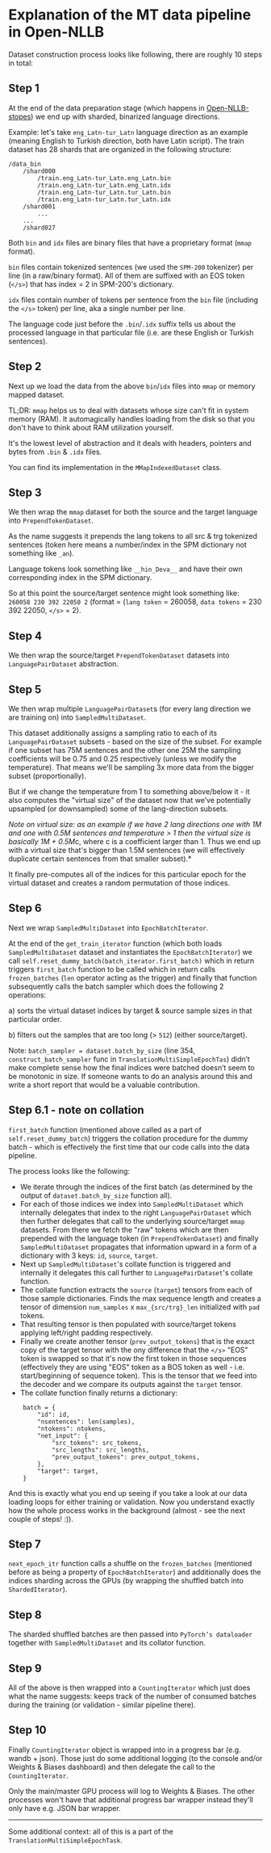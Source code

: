 # Explanation of the MT data pipeline in Open-NLLB

Dataset construction process looks like following, there are roughly 10 steps in total:

## Step 1
At the end of the data preparation stage (which happens in [Open-NLLB-stopes](https://github.com/gordicaleksa/Open-NLLB-stopes)) we end up with sharded, binarized language directions.

Example: let's take `eng_Latn-tur_Latn` language direction as an example (meaning English to Turkish direction, both have Latin script).
The train dataset has 28 shards that are organized in the following structure:
```
/data_bin
    /shard000
        /train.eng_Latn-tur_Latn.eng_Latn.bin
        /train.eng_Latn-tur_Latn.eng_Latn.idx
        /train.eng_Latn-tur_Latn.tur_Latn.bin
        /train.eng_Latn-tur_Latn.tur_Latn.idx
    /shard001
        ...
    ...
    /shard027
```

Both `bin` and `idx` files are binary files that have a proprietary format (`mmap` format).

`bin` files contain tokenized sentences (we used the `SPM-200` tokenizer) per line (in a raw/binary format). All of them are suffixed with an EOS token (`</s>`) that has index = 2 in SPM-200's dictionary.

`idx` files contain number of tokens per sentence from the `bin` file (including the `</s>` token) per line, aka a single number per line.

The language code just before the `.bin`/`.idx` suffix tells us about the processed language in that particular file (i.e. are these English or Turkish sentences).

## Step 2
Next up we load the data from the above `bin`/`idx` files into `mmap` or memory mapped dataset.

TL;DR: `mmap` helps us to deal with datasets whose size can't fit in system memory (RAM). It automagically handles loading from the disk so that you don't have to think about RAM utilization yourself.

It's the lowest level of abstraction and it deals with headers, pointers and bytes from `.bin` & `.idx` files.

You can find its implementation in the `MMapIndexedDataset` class.

## Step 3
We then wrap the `mmap` dataset for both the source and the target language into `PrependTokenDataset`.

As the name suggests it prepends the lang tokens to all src & trg tokenized sentences (token here means a number/index in the SPM dictionary not something like `_an`).

Language tokens look something like `__hin_Deva__` and have their own corresponding index in the SPM dictionary.

So at this point the source/target sentence might look something like: `260058 230 392 22050 2` (format = (`lang token` = 260058, `data tokens` = 230 392 22050, `</s>` = 2).

## Step 4
We then wrap the source/target `PrependTokenDataset` datasets into `LanguagePairDataset` abstraction.

## Step 5
We then wrap multiple `LanguagePairDataset`s (for every lang direction we are training on) into `SampledMultiDataset`.

This dataset additionally assigns a sampling ratio to each of its `LanguagePairDataset` subsets - based on the size of the subset.
For example if one subset has 75M sentences and the other one 25M the sampling coefficients  will be 0.75 and 0.25 respectively (unless we modify the temperature). That means  we'll be sampling 3x more data from the bigger subset (proportionally).

But if we change the temperature from 1 to something above/below it - it also computes the "virtual size" of the dataset now that we’ve potentially upsampled (or downsampled) some of the lang-direction subsets.

*Note on virtual size: as an example if we have 2 lang directions one with 1M and one with 0.5M sentences and temperature > 1 then the virtual size is basically 1M + 0.5M*c, where c is a coefficient larger than 1. Thus we end up with a virtual size that's bigger than 1.5M sentences (we will effectively duplicate certain sentences from that smaller subset).*

It finally pre-computes all of the indices for this particular epoch for the virtual dataset and creates a random permutation of those indices.

## Step 6
Next we wrap `SampledMultiDataset` into `EpochBatchIterator`.

At the end of the `get_train_iterator` function (which both loads `SampledMultiDataset` dataset and instantiates the `EpochBatchIterator`) we call `self.reset_dummy_batch(batch_iterator.first_batch)` which in return triggers `first_batch` function to be called which in return calls `frozen_batches` (`len` operator acting as the trigger) and finally that function subsequently calls the batch sampler which does the following 2 operations:

a) sorts the virtual dataset indices by target & source sample sizes in that particular order.

b) filters out the samples that are too long (> `512`) (either source/target).

Note: `batch_sampler = dataset.batch_by_size` (line 354, `construct_batch_sampler` func in `TranslationMultiSimpleEpochTas`) didn’t make complete sense how the final indices were batched doesn’t seem to be monotonic in size. If someone wants to do an analysis around this and write a short report that would be a valuable contribution.

## Step 6.1 - note on collation
`first_batch` function (mentioned above called as a part of `self.reset_dummy_batch`) triggers the collation procedure for the dummy batch - which is effectively the first time that our code calls into the data pipeline.

The process looks like the following:
* We iterate through the indices of the first batch (as determined by the output of `dataset.batch_by_size` function all).
* For each of those indices we index into `SampledMultiDataset` which internally delegates that index to the right `LanguagePairDataset` which then further delegates that call to the underlying source/target `mmap` datasets. From there we fetch the "raw" tokens which are then prepended with the language token (in `PrependTokenDataset`) and finally `SampledMultiDataset` propagates that information upward in a form of a dictionary with 3 keys: `id`, `source`, `target`.
* Next up `SampledMultiDataset`'s collate function is triggered and internally it delegates this call further to `LanguagePairDataset`'s collate function.
* The collate function extracts the `source` (`target`) tensors from each of those sample dictionaries. Finds the max sequence length and creates a tensor of dimension `num_samples` x `max_{src/trg}_len` initialized with `pad` tokens.
* That resulting tensor is then populated with source/target tokens applying left/right padding respectively.
* Finally we create another tensor (`prev_output_tokens`) that is the exact copy of the target tensor with the ony difference that the `</s>` "EOS" token is swapped so that it's now the first token in those sequences (effectively they are using "EOS" token as a BOS token as well - i.e. start/beginning of sequence token). This is the tensor that we feed into the decoder and we compare its outputs against the `target` tensor.
* The collate function finally returns a dictionary:
```
    batch = {
        "id": id,
        "nsentences": len(samples),
        "ntokens": ntokens,
        "net_input": {
            "src_tokens": src_tokens,
            "src_lengths": src_lengths,
            "prev_output_tokens": prev_output_tokens,
        },
        "target": target,
    }
```

And this is exactly what you end up seeing if you take a look at our data loading loops for either training or validation. Now you understand exactly how the whole process works in the background (almost - see the next couple of steps! :)).

## Step 7
`next_epoch_itr` function calls a shuffle on the `frozen_batches` (mentioned before as being a property of `EpochBatchIterator`) and additionally does the indices sharding across the GPUs (by wrapping the shuffled batch into `ShardedIterator`).

## Step 8
The sharded shuffled batches are then passed into `PyTorch’s dataloader` together with `SampledMultiDataset` and its collator function.

## Step 9
All of the above is then wrapped into a `CountingIterator` which just does what the name suggests: keeps track of the number of consumed batches during the training (or validation - similar pipeline there).

## Step 10
Finally `CountingIterator` object is wrapped into in a progress bar (e.g. wandb + json). Those just
do some additional logging (to the console and/or Weights & Biases dashboard) and then delegate the call to the
 `CountingIterator`.

Only the main/master GPU process will log to Weights & Biases. The other processes won't have that additional progress bar wrapper instead they'll only have e.g. JSON bar wrapper.

---

Some additional context: all of this is a part of the `TranslationMultiSimpleEpochTask`.
